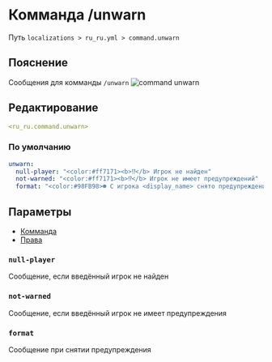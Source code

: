 # Комманда /unwarn
Путь `localizations > ru_ru.yml > command.unwarn`

## Пояснение
Сообщения для комманды `/unwarn`
![command unwarn](/commandunwarn.png)

## Редактирование
```yaml
<ru_ru.command.unwarn>
```

### По умолчанию
```yaml
unwarn:
  null-player: "<color:#ff7171><b>⁉</b> Игрок не найден"
  not-warned: "<color:#ff7171><b>⁉</b> Игрок не имеет предупреждений"
  format: "<color:#98FB98>☻ С игрока <display_name> снято предупреждение"
```

## Параметры

- [Комманда](/docs/command/unwarn/)
- [Права](/docs/permission/command/unwarn/)

### `null-player`

Сообщение, если введённый игрок не найден

### `not-warned`

Сообщение, если введённый игрок не имеет предупреждения

### `format`

Сообщение при снятии предупреждения
